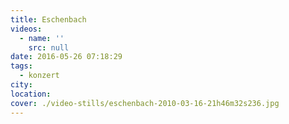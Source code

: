 ```yaml
---
title: Eschenbach
videos:
  - name: ''
    src: null
date: 2016-05-26 07:18:29
tags:
  - konzert
city:
location:
cover: ./video-stills/eschenbach-2010-03-16-21h46m32s236.jpg
---
```

